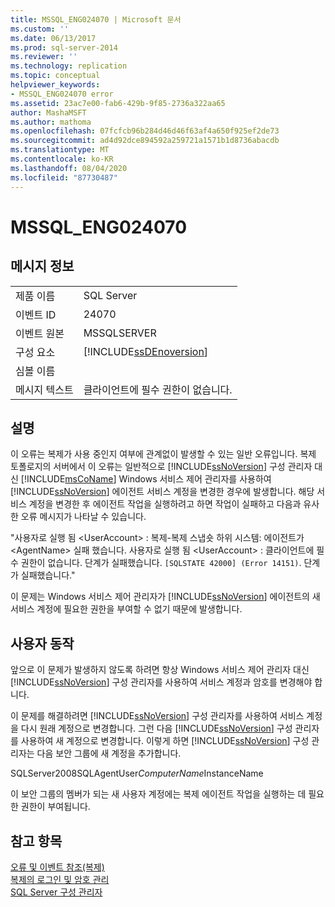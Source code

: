 ```yaml
---
title: MSSQL_ENG024070 | Microsoft 문서
ms.custom: ''
ms.date: 06/13/2017
ms.prod: sql-server-2014
ms.reviewer: ''
ms.technology: replication
ms.topic: conceptual
helpviewer_keywords:
- MSSQL_ENG024070 error
ms.assetid: 23ac7e00-fab6-429b-9f85-2736a322aa65
author: MashaMSFT
ms.author: mathoma
ms.openlocfilehash: 07fcfcb96b284d46d46f63af4a650f925ef2de73
ms.sourcegitcommit: ad4d92dce894592a259721a1571b1d8736abacdb
ms.translationtype: MT
ms.contentlocale: ko-KR
ms.lasthandoff: 08/04/2020
ms.locfileid: "87730487"
---
```

# <a name="mssql_eng024070"></a>MSSQL_ENG024070
    
## <a name="message-details"></a>메시지 정보  
  
|||  
|-|-|  
|제품 이름|SQL Server|  
|이벤트 ID|24070|  
|이벤트 원본|MSSQLSERVER|  
|구성 요소|[!INCLUDE[ssDEnoversion](../../includes/ssdenoversion-md.md)]|  
|심볼 이름||  
|메시지 텍스트|클라이언트에 필수 권한이 없습니다.|  
  
## <a name="explanation"></a>설명  
 이 오류는 복제가 사용 중인지 여부에 관계없이 발생할 수 있는 일반 오류입니다. 복제 토폴로지의 서버에서 이 오류는 일반적으로 [!INCLUDE[ssNoVersion](../../includes/ssnoversion-md.md)] 구성 관리자 대신 [!INCLUDE[msCoName](../../includes/msconame-md.md)] Windows 서비스 제어 관리자를 사용하여 [!INCLUDE[ssNoVersion](../../includes/ssnoversion-md.md)] 에이전트 서비스 계정을 변경한 경우에 발생합니다. 해당 서비스 계정을 변경한 후 에이전트 작업을 실행하려고 하면 작업이 실패하고 다음과 유사한 오류 메시지가 나타날 수 있습니다.  
  
 "사용자로 실행 됨 \<UserAccount> : 복제-복제 스냅숏 하위 시스템: 에이전트가 \<AgentName> 실패 했습니다. 사용자로 실행 됨 \<UserAccount> : 클라이언트에 필수 권한이 없습니다. 단계가 실패했습니다. `[SQLSTATE 42000] (Error 14151)`. 단계가 실패했습니다."  
  
 이 문제는 Windows 서비스 제어 관리자가 [!INCLUDE[ssNoVersion](../../includes/ssnoversion-md.md)] 에이전트의 새 서비스 계정에 필요한 권한을 부여할 수 없기 때문에 발생합니다.  
  
## <a name="user-action"></a>사용자 동작  
 앞으로 이 문제가 발생하지 않도록 하려면 항상 Windows 서비스 제어 관리자 대신 [!INCLUDE[ssNoVersion](../../includes/ssnoversion-md.md)] 구성 관리자를 사용하여 서비스 계정과 암호를 변경해야 합니다.  
  
 이 문제를 해결하려면 [!INCLUDE[ssNoVersion](../../includes/ssnoversion-md.md)] 구성 관리자를 사용하여 서비스 계정을 다시 원래 계정으로 변경합니다. 그런 다음 [!INCLUDE[ssNoVersion](../../includes/ssnoversion-md.md)] 구성 관리자를 사용하여 새 계정으로 변경합니다. 이렇게 하면 [!INCLUDE[ssNoVersion](../../includes/ssnoversion-md.md)] 구성 관리자는 다음 보안 그룹에 새 계정을 추가합니다.  
  
 SQLServer2008SQLAgentUser$ComputerName$InstanceName  
  
 이 보안 그룹의 멤버가 되는 새 사용자 계정에는 복제 에이전트 작업을 실행하는 데 필요한 권한이 부여됩니다.  
  
## <a name="see-also"></a>참고 항목  
 [오류 및 이벤트 참조&#40;복제&#41;](errors-and-events-reference-replication.md)   
 [복제의 로그인 및 암호 관리](security/identity-and-access-control-replication.md#manage-logins-and-passwords-in-replication)   
 [SQL Server 구성 관리자](../sql-server-configuration-manager.md)  
  
  
